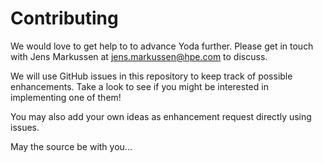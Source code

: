 # Contributing

We would love to get help to to advance Yoda further. Please get in touch with Jens Markussen at jens.markussen@hpe.com to discuss.

We will use GitHub issues in this repository to keep track of possible enhancements. Take a look to see if you might be interested in implementing one of them!

You may also add your own ideas as enhancement request directly using issues.

May the source be with you...

 